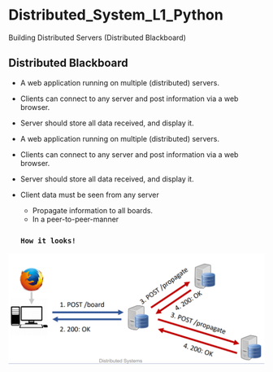 # Distributed_System_L1_Python
Building Distributed Servers (Distributed Blackboard)


## Distributed Blackboard
- A web application running on multiple
(distributed) servers.
- Clients can connect to any server and
post information via a web browser.
- Server should store all data received,
and display it.
- A web application running on multiple
(distributed) servers.
- Clients can connect to any server and
post information via a web browser.
- Server should store all data received,
and display it.
- Client data must be seen from any
server
  - Propagate information to all boards.
  - In a peer-to-peer-manner
  
  ### `How it looks!`
![screenshots1](/img/ds1.png?raw=true "screenshots1")

